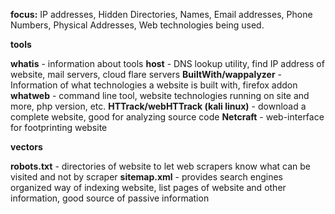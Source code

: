 **focus:** IP addresses, Hidden Directories, Names, Email addresses, Phone Numbers, Physical Addresses, Web technologies being used.

**tools**

**whatis** - information about tools
**host** - DNS lookup utility, find IP address of website, mail servers, cloud flare servers
**BuiltWith/wappalyzer** - Information of what technologies a website is built with, firefox addon
**whatweb** - command line tool, website technologies running on site and more, php version, etc.
**HTTrack/webHTTrack (kali linux)** - download a complete website, good for analyzing source code
**Netcraft** - web-interface for footprinting website
 
**vectors**

**robots.txt** - directories of website to let web scrapers know what can be visited and not by scraper
**sitemap.xml** - provides search engines organized way of indexing website, list pages of website and other information, good source of passive information

